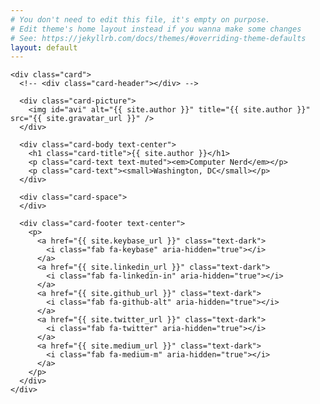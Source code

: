 ```yaml
---
# You don't need to edit this file, it's empty on purpose.
# Edit theme's home layout instead if you wanna make some changes
# See: https://jekyllrb.com/docs/themes/#overriding-theme-defaults
layout: default
---
```


<div class="row justify-content-center">
  <div class="col-12 col-sm-10 col-md-8 col-lg-6 col-xl-5">

    <div class="card">
      <!-- <div class="card-header"></div> -->

      <div class="card-picture">
        <img id="avi" alt="{{ site.author }}" title="{{ site.author }}" src="{{ site.gravatar_url }}" />
      </div>

      <div class="card-body text-center">
        <h1 class="card-title">{{ site.author }}</h1>
        <p class="card-text text-muted"><em>Computer Nerd</em></p>
        <p class="card-text"><small>Washington, DC</small></p>
      </div>

      <div class="card-space">
      </div>

      <div class="card-footer text-center">
        <p>
          <a href="{{ site.keybase_url }}" class="text-dark">
            <i class="fab fa-keybase" aria-hidden="true"></i>
          </a>
          <a href="{{ site.linkedin_url }}" class="text-dark">
            <i class="fab fa-linkedin-in" aria-hidden="true"></i>
          </a>
          <a href="{{ site.github_url }}" class="text-dark">
            <i class="fab fa-github-alt" aria-hidden="true"></i>
          </a>
          <a href="{{ site.twitter_url }}" class="text-dark">
            <i class="fab fa-twitter" aria-hidden="true"></i>
          </a>
          <a href="{{ site.medium_url }}" class="text-dark">
            <i class="fab fa-medium-m" aria-hidden="true"></i>
          </a>
        </p>
      </div>
    </div>

  </div>
</div>
